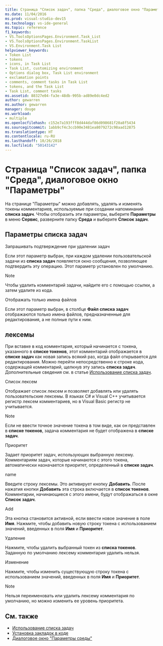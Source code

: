 ```yaml
---
title: Страница "Список задач", папка "Среда", диалоговое окно "Параметры"
ms.date: 11/04/2016
ms.prod: visual-studio-dev15
ms.technology: vs-ide-general
ms.topic: reference
f1_keywords:
- VS.ToolsOptionsPages.Environment.Task_List
- VS.ToolsOptionsPages.Environment.TaskList
- VS.Environment.Task List
helpviewer_keywords:
- Token List
- tokens
- icons, in Task List
- Task List, customizing environment
- Options dialog box, Task List environment
- exclamation points
- comments, comment tasks in Task List
- tokens, and the Task List
- Task List, comment tasks
ms.assetid: 88327e04-fa3e-48db-995b-ad89e0dc4ed2
author: gewarren
ms.author: gewarren
manager: douge
ms.workload:
- multiple
ms.openlocfilehash: c152e7a193fff8d444daf86d098681f20a8f5434
ms.sourcegitcommit: 1abb9cf4c3ccb90e3481ea8079272c98aad12875
ms.translationtype: HT
ms.contentlocale: ru-RU
ms.lasthandoff: 10/26/2018
ms.locfileid: "50143142"
---
```

# <a name="task-list-environment-options-dialog-box"></a>Страница "Список задач", папка "Среда", диалоговое окно "Параметры"

На странице "Параметры" можно добавлять, удалять и изменять токены комментариев, используемые при создании напоминаний **списка задач**. Чтобы отобразить эти параметры, выберите **Параметры** в меню **Сервис**, разверните папку **Среда** и выберите **Список задач**.

## <a name="task-list-options"></a>Параметры списка задач
 Запрашивать подтверждение при удалении задач

 Если этот параметр выбран, при каждом удалении пользовательской задачи из **списка задач** появляется окно сообщения, позволяющее подтвердить эту операцию. Этот параметр установлен по умолчанию.

> [!NOTE]
> Чтобы удалить комментарий задачи, найдите его с помощью ссылки, а затем удалите из кода.


 Отображать только имена файлов

 Если этот параметр выбран, в столбце **Файл** **списка задач** отображаются только имена файлов, предназначенные для редактирования, а не полные пути к ним.

## <a name="tokens"></a>лексемы
 При вставке в код комментария, который начинается с токена, указанного в **списке токенов**, этот комментарий отображается в **списке задач** как новая запись всякий раз, когда файл открывается для редактирования. Можно перейти непосредственно к строке кода, содержащей комментарий, щелкнув эту запись **списка задач**. Дополнительные сведения см. в статье [Использование списка задач](../../ide/using-the-task-list.md).

 Список лексем

 Отображает список лексем и позволяет добавлять или удалять пользовательские лексемы. В языках C# и Visual C++ учитывается регистр лексем комментариев, но в Visual Basic регистр не учитывается.

> [!NOTE]
> Если не ввести точное значение токена в том виде, как он представлен в **списке токенов**, задача комментария не будет отображена в **списке задач**.


 Приоритет

 Задает приоритет задач, использующих выбранную лексему. Комментариям задач, которые начинаются с этого токена, автоматически назначается приоритет, определенный в **списке задач**.

 name

 Введите строку лексемы. Это активирует кнопку **Добавить**. После нажатия кнопки **Добавить** эта строка включается в **список токенов**. Комментарии, начинающиеся с этого имени, будут отображаться в окне **Список задач**.

 Add

 Эта кнопка становится активной, если ввести новое значение в поле **Имя**. Нажмите, чтобы добавить новую строку токена с использованием значений, введенных в поля **Имя** и **Приоритет**.

 Удаление

 Нажмите, чтобы удалить выбранный токен из **списка токенов**. Заданную по умолчанию лексему комментария удалить нельзя.

 Изменение

 Нажмите, чтобы изменить существующую строку токена с использованием значений, введенных в поля **Имя** и **Приоритет**.

> [!NOTE]
> Нельзя переименовать или удалить лексему комментария по умолчанию, но можно изменить ее уровень приоритета.


## <a name="see-also"></a>См. также

- [Использование списка задач](../../ide/using-the-task-list.md)
- [Установка закладок в коде](../../ide/setting-bookmarks-in-code.md)
- [Диалоговое окно "Параметры среды"](../../ide/reference/environment-options-dialog-box.md)